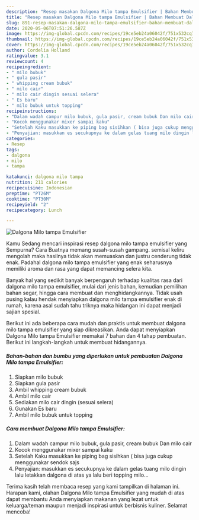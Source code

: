 ```yaml
---
description: "Resep masakan Dalgona Milo tampa Emulsifier | Bahan Membuat Dalgona Milo tampa Emulsifier Yang Bisa Manjain Lidah"
title: "Resep masakan Dalgona Milo tampa Emulsifier | Bahan Membuat Dalgona Milo tampa Emulsifier Yang Bisa Manjain Lidah"
slug: 891-resep-masakan-dalgona-milo-tampa-emulsifier-bahan-membuat-dalgona-milo-tampa-emulsifier-yang-bisa-manjain-lidah
date: 2020-05-06T07:51:26.587Z
image: https://img-global.cpcdn.com/recipes/19ce5eb24a06042f/751x532cq70/dalgona-milo-tampa-emulsifier-foto-resep-utama.jpg
thumbnail: https://img-global.cpcdn.com/recipes/19ce5eb24a06042f/751x532cq70/dalgona-milo-tampa-emulsifier-foto-resep-utama.jpg
cover: https://img-global.cpcdn.com/recipes/19ce5eb24a06042f/751x532cq70/dalgona-milo-tampa-emulsifier-foto-resep-utama.jpg
author: Cordelia Holland
ratingvalue: 3.1
reviewcount: 4
recipeingredient:
- " milo bubuk"
- " gula pasir"
- " whipping cream bubuk"
- " milo cair"
- " milo cair dingin sesuai selera"
- " Es baru"
- " milo bubuk untuk topping"
recipeinstructions:
- "Dalam wadah campur milo bubuk, gula pasir, cream bubuk Dan milo cair"
- "Kocok menggunakar mixer sampai kaku"
- "Setelah Kaku masukkan ke piping bag sisihkan ( bisa juga cukup menggunakar sendok sajs"
- "Penyajian: masukkan es secukupnya ke dalam gelas tuang milo dingin lalu letakkan dalgona di atas ya lalu beri topping milo..."
categories:
- Resep
tags:
- dalgona
- milo
- tampa

katakunci: dalgona milo tampa 
nutrition: 211 calories
recipecuisine: Indonesian
preptime: "PT26M"
cooktime: "PT30M"
recipeyield: "2"
recipecategory: Lunch

---
```



![Dalgona Milo tampa Emulsifier](https://img-global.cpcdn.com/recipes/19ce5eb24a06042f/751x532cq70/dalgona-milo-tampa-emulsifier-foto-resep-utama.jpg)

Kamu Sedang mencari inspirasi resep dalgona milo tampa emulsifier yang Sempurna? Cara Buatnya memang susah-susah gampang. semisal keliru mengolah maka hasilnya tidak akan memuaskan dan justru cenderung tidak enak. Padahal dalgona milo tampa emulsifier yang enak seharusnya memiliki aroma dan rasa yang dapat memancing selera kita.

Banyak hal yang sedikit banyak berpengaruh terhadap kualitas rasa dari dalgona milo tampa emulsifier, mulai dari jenis bahan, kemudian pemilihan bahan segar, hingga cara membuat dan menghidangkannya. Tidak usah pusing kalau hendak menyiapkan dalgona milo tampa emulsifier enak di rumah, karena asal sudah tahu triknya maka hidangan ini dapat menjadi sajian spesial.




Berikut ini ada beberapa cara mudah dan praktis untuk membuat dalgona milo tampa emulsifier yang siap dikreasikan. Anda dapat menyiapkan Dalgona Milo tampa Emulsifier memakai 7 bahan dan 4 tahap pembuatan. Berikut ini langkah-langkah untuk membuat hidangannya.

<!--inarticleads1-->

##### Bahan-bahan dan bumbu yang diperlukan untuk pembuatan Dalgona Milo tampa Emulsifier:

1. Siapkan  milo bubuk
1. Siapkan  gula pasir
1. Ambil  whipping cream bubuk
1. Ambil  milo cair
1. Sediakan  milo cair dingin (sesuai selera)
1. Gunakan  Es baru
1. Ambil  milo bubuk untuk topping




<!--inarticleads2-->

##### Cara membuat Dalgona Milo tampa Emulsifier:

1. Dalam wadah campur milo bubuk, gula pasir, cream bubuk Dan milo cair
1. Kocok menggunakar mixer sampai kaku
1. Setelah Kaku masukkan ke piping bag sisihkan ( bisa juga cukup menggunakar sendok sajs
1. Penyajian: masukkan es secukupnya ke dalam gelas tuang milo dingin lalu letakkan dalgona di atas ya lalu beri topping milo...




Terima kasih telah membaca resep yang kami tampilkan di halaman ini. Harapan kami, olahan Dalgona Milo tampa Emulsifier yang mudah di atas dapat membantu Anda menyiapkan makanan yang lezat untuk keluarga/teman maupun menjadi inspirasi untuk berbisnis kuliner. Selamat mencoba!
